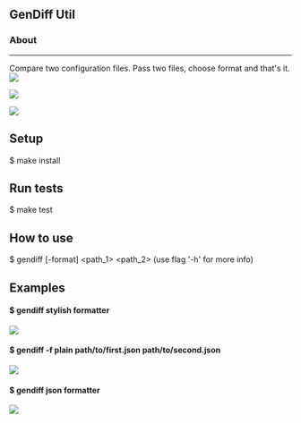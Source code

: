 ## GenDiff Util
### About 
<hr/>
Compare two configuration files. Pass two files, choose format and that's it. <br/>  
<a href="https://codeclimate.com/github/possesion/frontend-project-lvl2/test_coverage"><img src="https://api.codeclimate.com/v1/badges/01d535a023416c5787f0/test_coverage" /></a>

<a href="https://codeclimate.com/github/possesion/frontend-project-lvl2/maintainability"><img src="https://api.codeclimate.com/v1/badges/01d535a023416c5787f0/maintainability" /></a>


![](https://github.com/possesion/frontend-project-lvl2/workflows/CI/badge.svg)

## Setup
$ make install
## Run tests
$ make test
## How to use
$ gendiff [-format] <path_1> <path_2> 
(use flag '-h' for more info)

## Examples
#### $ gendiff stylish formatter
<a href="https://asciinema.org/a/kARlORnAXAbMA84a1nA6W14Gd" target="_blank"><img src="https://asciinema.org/a/kARlORnAXAbMA84a1nA6W14Gd.svg" /></a>

#### $ gendiff -f plain path/to/first.json path/to/second.json
<a href="https://asciinema.org/a/8cNIo53bhJLCqlfkNFUfLLAvR" target="_blank"><img src="https://asciinema.org/a/8cNIo53bhJLCqlfkNFUfLLAvR.svg" /></a>


#### $ gendiff json formatter
<a href="https://asciinema.org/a/67Rzybs1fmotQ6BBqFw8cv0vL" target="_blank"><img src="https://asciinema.org/a/67Rzybs1fmotQ6BBqFw8cv0vL.svg" /></a>

